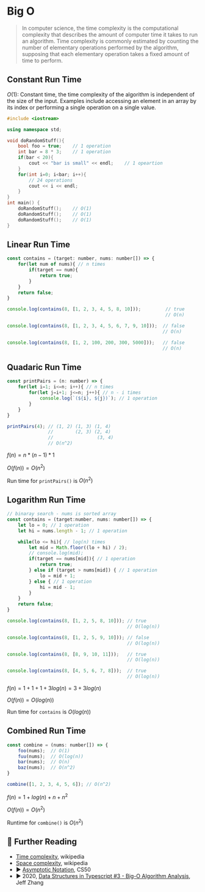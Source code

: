 # Big O

> In computer science, the time complexity is the computational complexity that describes the amount of computer time it takes to run an algorithm. Time complexity is commonly estimated by counting the number of elementary operations performed by the algorithm, supposing that each elementary operation takes a fixed amount of time to perform.

## Constant Run Time

$O(1)$: Constant time, the time complexity of the algorithm is independent of the size of the input. Examples include accessing an element in an array by its index or performing a single operation on a single value.

```cpp
#include <iostream>

using namespace std;

void doRandomStuff(){
    bool foo = true;    // 1 operation
    int bar = 8 * 3;    // 1 operation
    if(bar < 20){
        cout << "bar is small" << endl;    // 1 opeartion
    }
    for(int i=0; i<bar; i++){
        // 24 operations 
        cout << i << endl;
    }
}
int main() {
    doRandomStuff();    // O(1)
    doRandomStuff();    // O(1)
    doRandomStuff();    // O(1)
}
```

## Linear Run Time

```js
const contains = (target: number, nums: number[]) => {
    for(let num of nums){ // n times
        if(target == num){
            return true;
        }
    }
    return false;
}

console.log(contains(8, [1, 2, 3, 4, 5, 8, 10]));         // true
                                                          // O(n)

console.log(contains(8, [1, 2, 3, 4, 5, 6, 7, 9, 10]));  // false
                                                         // O(n)

console.log(contains(8, [1, 2, 100, 200, 300, 5000]));   // false
                                                         // O(n)
```

## Quadaric Run Time

```js
const printPairs = (n: number) => {
    for(let i=1; i<=n; i++){ // n times 
        for(let j=i+1; j<=n; j++){ // n - i times
            console.log(`(${i}, ${j})`); // 1 operation
        }
    }
}

printPairs(4); // (1, 2) (1, 3) (1, 4)
               //        (2, 3) (2, 4)
               //                (3, 4)
               // O(n^2)
```

$f(n) = n * (n-1) * 1$

$O(f(n)) = O(n^2)$

Run time for `printPairs()` is $O(n^2)$

## Logarithm Run Time


```js
// binaray search - nums is sorted array
const contains = (target:number, nums: number[]) => {
    let lo = 0; // 1 operation 
    let hi = nums.length - 1; // 1 operation 

    while(lo <= hi){ // log(n) times
        let mid = Math.floor((lo + hi) / 2);
        // console.log(mid);
        if(target == nums[mid]){ // 1 operation 
            return true;
        } else if (target > nums[mid]) { // 1 operation 
            lo = mid + 1;
        } else { // 1 operation
            hi = mid - 1;
        }
    }
    return false;
}

console.log(contains(8, [1, 2, 5, 8, 10])); // true
                                            // O(log(n))

console.log(contains(8, [1, 2, 5, 9, 10])); // false
                                            // O(log(n))

console.log(contains(8, [8, 9, 10, 11]));   // true
                                            // O(log(n))

console.log(contains(8, [4, 5, 6, 7, 8]));  // true
                                            // O(log(n))
```

$f(n) = 1 + 1 + 1 + 3log(n)= 3 + 3log(n)$

$O(f(n)) = O(log(n))$

Run time for `contains` is $O(log(n))$

## Combined Run Time

```js
const combine = (nums: number[]) => {
    foo(nums);  // O(1)
    fuu(nums);  // O(log(n))
    bar(nums);  // O(n)
    baz(nums);  // O(n^2)
}

combine([1, 2, 3, 4, 5, 6]); // O(n^2)
```

$f(n) = 1 + log(n) + n + n^2$

$O(f(n)) = O(n^2)$

Runtime for `combine()` is $O(n^2)$

## 🔗 Further Reading

* [Time complexity](https://en.wikipedia.org/wiki/Time_complexity), wikipedia
* [Space complexity](https://en.wikipedia.org/wiki/Space_complexity), wikipedia
* ▶️ [Asymptotic Notation](https://www.youtube.com/watch?v=iOq5kSKqeR4&ab_channel=CS50), CS50
* ▶️ 2020, [Data Structures in Typescript #3 - Big-O Algorithm Analysis](https://www.youtube.com/watch?v=F2wwpDgoSoc&ab_channel=JeffZhang), Jeff Zhang
